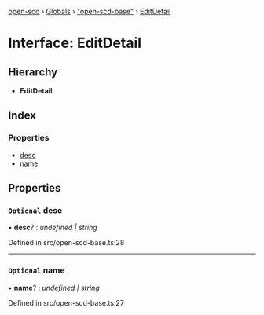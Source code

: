 [open-scd](../README.md) › [Globals](../globals.md) › ["open-scd-base"](../modules/_open_scd_base_.md) › [EditDetail](_open_scd_base_.editdetail.md)

# Interface: EditDetail

## Hierarchy

* **EditDetail**

## Index

### Properties

* [desc](_open_scd_base_.editdetail.md#optional-desc)
* [name](_open_scd_base_.editdetail.md#optional-name)

## Properties

### `Optional` desc

• **desc**? : *undefined | string*

Defined in src/open-scd-base.ts:28

___

### `Optional` name

• **name**? : *undefined | string*

Defined in src/open-scd-base.ts:27
